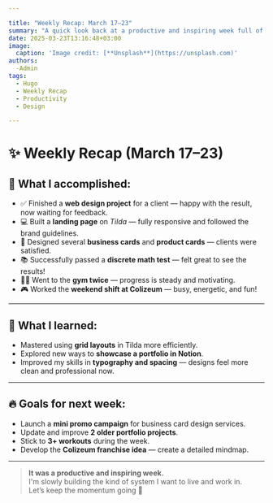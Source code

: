```yaml
---

title: "Weekly Recap: March 17–23"
summary: "A quick look back at a productive and inspiring week full of design, learning, and personal growth."
date: 2025-03-23T13:16:48+03:00
image:
  caption: 'Image credit: [**Unsplash**](https://unsplash.com)'
authors:
  -Admin
tags:
  - Hugo
  - Weekly Recap
  - Productivity
  - Design

---
```


# ✨ Weekly Recap (March 17–23)

## 📅 What I accomplished:

- ✅ Finished a **web design project** for a client — happy with the result, now waiting for feedback.
- 💻 Built a **landing page** on *Tilda* — fully responsive and followed the brand guidelines.
- 🎨 Designed several **business cards** and **product cards** — clients were satisfied.
- 📚 Successfully passed a **discrete math test** — felt great to see the results!
- 🏋️‍♂️ Went to the **gym twice** — progress is steady and motivating.
- 🎮 Worked the **weekend shift at Colizeum** — busy, energetic, and fun!

---

## 🧠 What I learned:

- Mastered using **grid layouts** in Tilda more efficiently.
- Explored new ways to **showcase a portfolio in Notion**.
- Improved my skills in **typography and spacing** — designs feel more clean and professional now.

---

## 🔥 Goals for next week:

- Launch a **mini promo campaign** for business card design services.
- Update and improve **2 older portfolio projects**.
- Stick to **3+ workouts** during the week.
- Develop the **Colizeum franchise idea** — create a detailed mindmap.

---

> **It was a productive and inspiring week.**  
> I'm slowly building the kind of system I want to live and work in.  
> Let’s keep the momentum going 🚀
